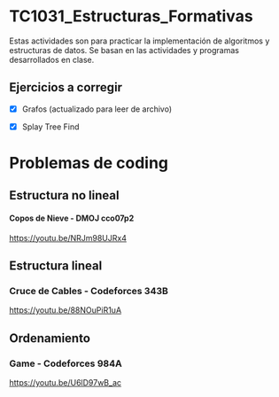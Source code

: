 # TC1031_Estructuras_Formativas

Estas actividades son para practicar la implementación de algoritmos y estructuras de datos. Se basan en las actividades y programas desarrollados en clase.

## Ejercicios a corregir

- [x] Grafos (actualizado para leer de archivo)
- [x] Splay Tree Find


# Problemas de coding

## Estructura no lineal
#### Copos de Nieve - DMOJ cco07p2
https://youtu.be/NRJm98UJRx4

## Estructura lineal
### Cruce de Cables - Codeforces 343B
https://youtu.be/88NOuPiR1uA

## Ordenamiento
### Game - Codeforces 984A
https://youtu.be/U6lD97wB_ac
